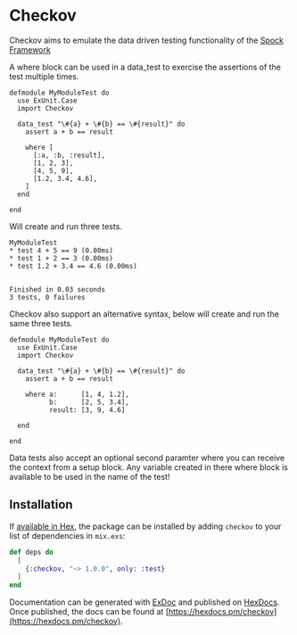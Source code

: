 # Checkov

  Checkov aims to emulate the data driven testing functionality of the [Spock Framework](http://spockframework.org/)

  A where block can be used in a data_test to exercise the assertions of the test multiple times.

  ```
  defmodule MyModuleTest do
    use ExUnit.Case
    import Checkov

    data_test "\#{a} + \#{b} == \#{result}" do
      assert a + b == result

      where [
        [:a, :b, :result],
        [1, 2, 3],
        [4, 5, 9],
        [1.2, 3.4, 4.6],
      ]
    end

  end
  ```

  Will create and run three tests.

  ```
  MyModuleTest
  * test 4 + 5 == 9 (0.00ms)
  * test 1 + 2 == 3 (0.00ms)
  * test 1.2 + 3.4 == 4.6 (0.00ms)


  Finished in 0.03 seconds
  3 tests, 0 failures
  ```

  Checkov also support an alternative syntax, below will create and run the same three tests.

  ```
  defmodule MyModuleTest do
    use ExUnit.Case
    import Checkov

    data_test "\#{a} + \#{b} == \#{result}" do
      assert a + b == result

      where a:      [1, 4, 1.2],
            b:      [2, 5, 3.4],
            result: [3, 9, 4.6]

    end

  end

  ```

  Data tests also accept an optional second paramter where you can receive the context from a setup block.
  Any variable created in there where block is available to be used in the name of the test!



## Installation

If [available in Hex](https://hex.pm/docs/publish), the package can be installed
by adding `checkov` to your list of dependencies in `mix.exs`:

```elixir
def deps do
  [
    {:checkov, "~> 1.0.0", only: :test}
  ]
end
```

Documentation can be generated with [ExDoc](https://github.com/elixir-lang/ex_doc)
and published on [HexDocs](https://hexdocs.pm). Once published, the docs can
be found at [https://hexdocs.pm/checkov](https://hexdocs.pm/checkov).

